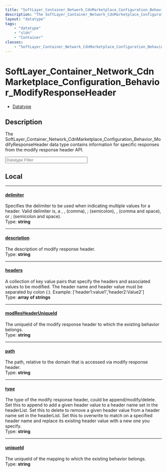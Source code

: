 ```yaml
---
title: "SoftLayer_Container_Network_CdnMarketplace_Configuration_Behavior_ModifyResponseHeader"
description: "The SoftLayer_Container_Network_CdnMarketplace_Configuration_Behavior_ModifyResponseHeader data type contains informatio... "
layout: "datatype"
tags:
    - "datatype"
    - "sldn"
    - "Container"
classes:
    - "SoftLayer_Container_Network_CdnMarketplace_Configuration_Behavior_ModifyResponseHeader"
---
```


# SoftLayer_Container_Network_CdnMarketplace_Configuration_Behavior_ModifyResponseHeader
<div id='service-datatype'>
    <ul id='sldn-reference-tabs'>
        <li id='datatype'> <a href='/reference/datatypes/SoftLayer_Container_Network_CdnMarketplace_Configuration_Behavior_ModifyResponseHeader' >Datatype</a></li>
    </ul>
</div>

## Description 


The SoftLayer_Container_Network_CdnMarketplace_Configuration_Behavior_ModifyResponseHeader data type contains information for specific responses from the modify response header API. 





<!-- Filer BEGIN -->
<div class="view-filters">
        <div class="clearfix">
            <div class="search-input-box">
                <input placeholder="Datatype Filter" onkeyup="titleSearch(inputId='prop-input', divId='properties', elementClass='prop-row')" 
                    type="text" id="prop-input" value="" size="30" maxlength="128" class="form-text">
            </div>
        </div>
</div>
<!-- Filer END -->

<div id="properties" class="content">
<div id="localProperties" class="prop-content" >

## Local
<div class="prop-row">

-----
[delimiter]: #delimiter
#### [delimiter]
Specifies the delimiter to be used when indicating multiple values for a header. Valid delimiter is, a <space>, , (comma), ; (semicolon), ,<space> (comma and space), or ;<space> (semicolon and space).   
<span class="type-label">Type: </span>**string**  



</div>
<div class="prop-row">

-----
[description]: #description
#### [description]
The description of modify response header.   
<span class="type-label">Type: </span>**string**  



</div>
<div class="prop-row">

-----
[headers]: #headers
#### [headers]
A collection of key value pairs that specify the headers and associated values to be modified. The header name and header value must be separated by colon (:). Example: ['header1:value1','header2:Value2']   
<span class="type-label">Type: </span>**array of strings**  



</div>
<div class="prop-row">

-----
[modResHeaderUniqueId]: #modresheaderuniqueid
#### [modResHeaderUniqueId]
The uniqueId of the modify response header to which the existing behavior belongs.   
<span class="type-label">Type: </span>**string**  



</div>
<div class="prop-row">

-----
[path]: #path
#### [path]
The path, relative to the domain that is accessed via modify response header.   
<span class="type-label">Type: </span>**string**  



</div>
<div class="prop-row">

-----
[type]: #type
#### [type]
The type of the modify response header, could be append/modify/delete. Set this to append to add a given header value to a header name set in the headerList. Set this to delete to remove a given header value from a header name set in the headerList. Set this to overwrite to match on a specified header name and replace its existing header value with a new one you specify.   
<span class="type-label">Type: </span>**string**  



</div>
<div class="prop-row">

-----
[uniqueId]: #uniqueid
#### [uniqueId]
The uniqueId of the mapping to which the existing behavior belongs.   
<span class="type-label">Type: </span>**string**  



</div>
</div>
<!-- LOCAL PROPERTY END -->

</div>


